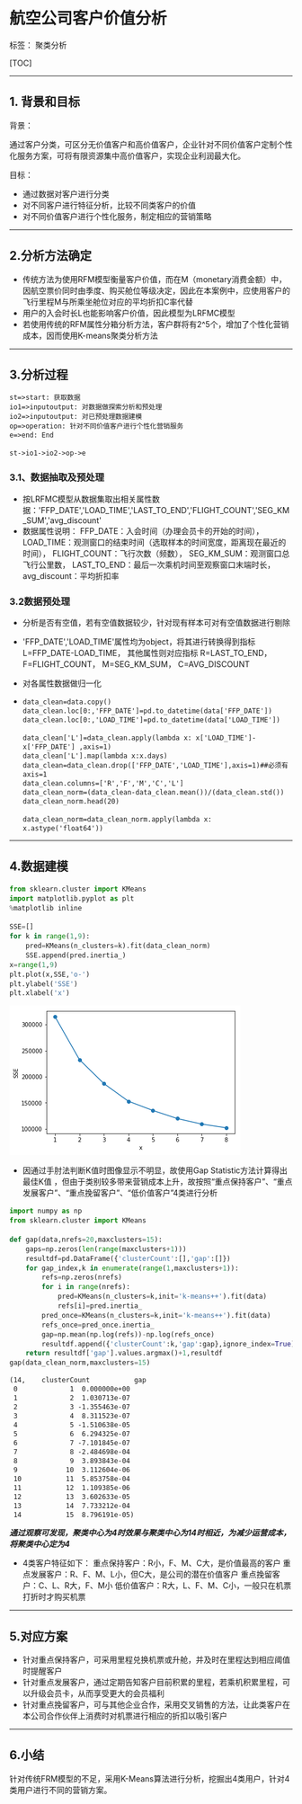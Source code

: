 # 航空公司客户价值分析

标签： 聚类分析

[TOC]

---

## 1. 背景和目标

背景：

通过客户分类，可区分无价值客户和高价值客户，企业针对不同价值客户定制个性化服务方案，可将有限资源集中高价值客户，实现企业利润最大化。

目标：

* 通过数据对客户进行分类
* 对不同客户进行特征分析，比较不同类客户的价值
* 对不同价值客户进行个性化服务，制定相应的营销策略

----------
## 2.分析方法确定
* 传统方法为使用RFM模型衡量客户价值，而在M（monetary消费金额）中，因航空票价同时由季度、购买舱位等级决定，因此在本案例中，应使用客户的飞行里程M与所乘坐舱位对应的平均折扣C率代替
* 用户的入会时长L也能影响客户价值，因此模型为LRFMC模型
* 若使用传统的RFM属性分箱分析方法，客户群将有2^5个，增加了个性化营销成本，因而使用K-means聚类分析方法

----------
## 3.分析过程

```flow
st=>start: 获取数据
io1=>inputoutput: 对数据做探索分析和预处理
io2=>inputoutput: 对已预处理数据建模
op=>operation: 针对不同价值客户进行个性化营销服务
e=>end: End

st->io1->io2->op->e
```
### 3.1、数据抽取及预处理

* 按LRFMC模型从数据集取出相关属性数据：'FFP_DATE','LOAD_TIME','LAST_TO_END','FLIGHT_COUNT','SEG_KM_SUM','avg_discount'
* 数据属性说明：
FFP_DATE：入会时间（办理会员卡的开始的时间），
LOAD_TIME：观测窗口的结束时间（选取样本的时间宽度，距离现在最近的时间），
FLIGHT_COUNT：飞行次数（频数），
	SEG_KM_SUM：观测窗口总飞行公里数，
	LAST_TO_END：最后一次乘机时间至观察窗口末端时长，
avg_discount：平均折扣率

### 3.2数据预处理
* 分析是否有空值，若有空值数据较少，针对现有样本可对有空值数据进行剔除

* 'FFP_DATE','LOAD_TIME'属性均为object，将其进行转换得到指标
  L=FFP_DATE-LOAD_TIME，
  其他属性则对应指标
  R=LAST_TO_END，
  F=FLIGHT_COUNT，
  M=SEG_KM_SUM，
  C=AVG_DISCOUNT

* 对各属性数据做归一化

* ```
  data_clean=data.copy()
  data_clean.loc[0:,'FFP_DATE']=pd.to_datetime(data['FFP_DATE'])
  data_clean.loc[0:,'LOAD_TIME']=pd.to_datetime(data['LOAD_TIME'])
  
  data_clean['L']=data_clean.apply(lambda x: x['LOAD_TIME']-x['FFP_DATE'] ,axis=1)
  data_clean['L'].map(lambda x:x.days)
  data_clean=data_clean.drop(['FFP_DATE','LOAD_TIME'],axis=1)##必须有axis=1
  data_clean.columns=['R','F','M','C','L']
  data_clean_norm=(data_clean-data_clean.mean())/(data_clean.std())
  data_clean_norm.head(20)
  
  data_clean_norm=data_clean_norm.apply(lambda x: x.astype('float64'))
  ```

  

----------
## 4.数据建模

```python
from sklearn.cluster import KMeans
import matplotlib.pyplot as plt
%matplotlib inline

SSE=[]
for k in range(1,9):
    pred=KMeans(n_clusters=k).fit(data_clean_norm)
    SSE.append(pred.inertia_)
x=range(1,9)
plt.plot(x,SSE,'o-')
plt.ylabel('SSE')
plt.xlabel('x')
```

![png](/手肘法.png)

* 因通过手肘法判断K值时图像显示不明显，故使用Gap Statistic方法计算得出最佳K值  ，但由于类别较多带来营销成本上升，故按照“重点保持客户”、“重点发展客户”、“重点挽留客户”、“低价值客户”4类进行分析
```python
import numpy as np
from sklearn.cluster import KMeans

def gap(data,nrefs=20,maxclusters=15):
    gaps=np.zeros(len(range(maxclusters+1)))
    resultdf=pd.DataFrame({'clusterCount':[],'gap':[]})
    for gap_index,k in enumerate(range(1,maxclusters+1)):
        refs=np.zeros(nrefs)
        for i in range(nrefs):
            pred=KMeans(n_clusters=k,init='k-means++').fit(data)
            refs[i]=pred.inertia_
        pred_once=KMeans(n_clusters=k,init='k-means++').fit(data)
        refs_once=pred_once.inertia_
        gap=np.mean(np.log(refs))-np.log(refs_once)
        resultdf.append({'clusterCount':k,'gap':gap},ignore_index=True)
    return resultdf['gap'].values.argmax()+1,resultdf
gap(data_clean_norm,maxclusters=15)
```

```
(14,    clusterCount           gap
 0             1  0.000000e+00
 1             2  1.030713e-07
 2             3 -1.355463e-07
 3             4  8.311523e-07
 4             5 -1.510638e-05
 5             6  6.294325e-07
 6             7 -7.101845e-07
 7             8 -2.484698e-04
 8             9  3.893843e-04
 9            10  3.112604e-06
 10           11  5.853758e-04
 11           12  1.109385e-06
 12           13  3.602633e-05
 13           14  7.733212e-04
 14           15  8.796191e-05)
```

***通过观察可发现，聚类中心为4时效果与聚类中心为14时相近，为减少运营成本，将聚类中心定为4***

* 4类客户特征如下：
重点保持客户：R小，F、M、C大，是价值最高的客户
重点发展客户：R、F、M、L小，但C大，是公司的潜在价值客户
重点挽留客户：C、L、R大，F、M小
低价值客户：R大，L、F、M、C小，一般只在机票打折时才购买机票

----------
## 5.对应方案

* 针对重点保持客户，可采用里程兑换机票或升舱，并及时在里程达到相应阈值时提醒客户
* 针对重点发展客户，通过定期告知客户目前积累的里程，若乘机积累里程，可以升级会员卡，从而享受更大的会员福利
* 针对重点挽留客户，可与其他企业合作，采用交叉销售的方法，让此类客户在本公司合作伙伴上消费时对机票进行相应的折扣以吸引客户

----------
## 6.小结

针对传统FRM模型的不足，采用K-Means算法进行分析，挖掘出4类用户，针对4类用户进行不同的营销方案。